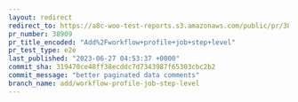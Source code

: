 ```yaml
---
layout: redirect
redirect_to: https://a8c-woo-test-reports.s3.amazonaws.com/public/pr/38909/e2e/index.html
pr_number: 38909
pr_title_encoded: "Add%2Fworkflow+profile+job+step+level"
pr_test_type: e2e
last_published: "2023-06-27 04:53:37 +0000"
commit_sha: 319470ce48ff38ecddc7d7343987f65303cbc2b2
commit_message: "better paginated data comments"
branch_name: add/workflow-profile-job-step-level
---
```

